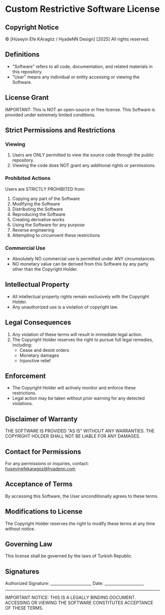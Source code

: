 # Custom Restrictive Software License

## Copyright Notice
© [Hüseyin Efe KAragöz / HyadeNN Design] [2025]
All rights reserved.

## Definitions
- "Software" refers to all code, documentation, and related materials in this repository.
- "User" means any individual or entity accessing or viewing the Software.

## License Grant
IMPORTANT: This is NOT an open-source or free license. This Software is provided under extremely limited conditions.

## Strict Permissions and Restrictions

### Viewing
1. Users are ONLY permitted to view the source code through the public repository.
2. Viewing the code does NOT grant any additional rights or permissions.

### Prohibited Actions
Users are STRICTLY PROHIBITED from:
1. Copying any part of the Software
2. Modifying the Software
3. Distributing the Software
4. Reproducing the Software
5. Creating derivative works
6. Using the Software for any purpose
7. Reverse engineering
8. Attempting to circumvent these restrictions

### Commercial Use
- Absolutely NO commercial use is permitted under ANY circumstances.
- NO monetary value can be derived from this Software by any party other than the Copyright Holder.

## Intellectual Property
- All intellectual property rights remain exclusively with the Copyright Holder.
- Any unauthorized use is a violation of copyright law.

## Legal Consequences
1. Any violation of these terms will result in immediate legal action.
2. The Copyright Holder reserves the right to pursue full legal remedies, including:
   - Cease and desist orders
   - Monetary damages
   - Injunctive relief

## Enforcement
- The Copyright Holder will actively monitor and enforce these restrictions.
- Legal action may be taken without prior warning for any detected violations.

## Disclaimer of Warranty
THE SOFTWARE IS PROVIDED "AS IS" WITHOUT ANY WARRANTIES.
THE COPYRIGHT HOLDER SHALL NOT BE LIABLE FOR ANY DAMAGES.

## Contact for Permissions
For any permissions or inquiries, contact:
[huseyinefekaragoz@hyadenn.com](mailto:huseyinefekaragoz@hyadenn.com)

## Acceptance of Terms
By accessing this Software, the User unconditionally agrees to these terms.

## Modifications to License
The Copyright Holder reserves the right to modify these terms at any time without notice.

## Governing Law
This license shall be governed by the laws of Turkish Republic.

## Signatures
Authorized Signature: _____________________
Date: ____________________

---

IMPORTANT NOTICE:
THIS IS A LEGALLY BINDING DOCUMENT.
ACCESSING OR VIEWING THE SOFTWARE CONSTITUTES ACCEPTANCE OF THESE TERMS.